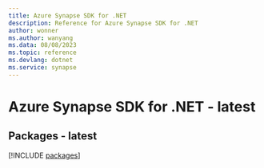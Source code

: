 ```yaml
---
title: Azure Synapse SDK for .NET
description: Reference for Azure Synapse SDK for .NET
author: wonner
ms.author: wanyang
ms.data: 08/08/2023
ms.topic: reference
ms.devlang: dotnet
ms.service: synapse
---
```

# Azure Synapse SDK for .NET - latest
## Packages - latest
[!INCLUDE [packages](synapse-index.md)]